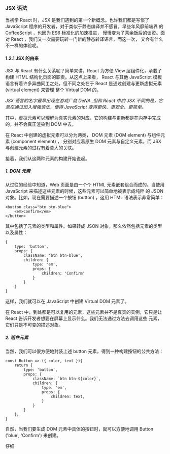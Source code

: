 ### JSX 语法

当初学 React 时，JSX 是我们遇到的第一个新概念。也许我们都是写惯了 JavaScript 程序的开发者，对于类似于静态编译并不感冒。早些年风靡前端界
的 CoffeeScript ，也因为 ES6 标准化的加速推进， 慢慢变为了茶余饭后的谈资。面对 React ，我们又一次需要玩转一门新的静态转译语言，而这一次，
又会有什么不一样的体验呢。

#### 1.2.1 JSX 的由来

JSX 与 React 有什么关系呢？简单来讲，<red>React 为方便 View 层组件化，承载了构建 HTML 结构化页面的职责</red>。从这点上来看，
React 与其他 JavaScript 模板语言有着许多异曲同工之处，但不同之处在于 React 是通过创建与更新虚拟元素 (virtual element) 来管理
整个 Virtual DOM 的。

*JSX 语言的名字最早出现在游戏厂商 DeNA ,但和 React 中的 JSX 不同的是，它意在通过加入增强语法，使得 JavaScript 变得更快、更安全、更简单。*

其中，<red>虚拟元素可以理解为真实元素的对应</red>，它的<red>构建与更新都是在内存中完成的</red>，并不会真正渲染到 DOM 中去。

在 React 中创建的虚拟元素可以分为两类， <red>DOM 元素 (DOM element) </red>与<red>组件元素 (component element) </red>，
分别对应着<red>原生 DOM 元素</red>与<red>自定义元素</red>，而 JSX 与创建元素的过程有着莫大的关联。

接着，我们从这两种元素的构建开始说起。

##### 1. DOM 元素

从过往的经验中知道，Web 页面是由一个个 HTML 元素嵌套组合而成的。当使用 JavaScript 来描述这些元素的时候，这些元素可以简单地被表示成纯粹
的 JSON 对象。比如，现在需要描述一个按钮 (button) ，这用 HTML 语法表示非常简单：

    <button class="btn btn-blue">
        <em>Confirm</em>
    </button>

其中包括了元素的类型和属性。如果转成 JSON 对象，那么依然包括元素的类型以及属性：

    {
        type: 'button',
        props: {
            className: 'btn btn-blue',
            children: {
                type: 'em',
                props: {
                    children: 'Confirm'
                }
            }
        }
    }

这样，我们就可以在 JavaScript 中创建 Virtual DOM 元素了。

在 React 中，到处都是可以复用的元素，这些元素并不是真实的实例，它只是让 React 告诉开发者想要在屏幕上显示什么。我们无法通过方法去调用这些
元素，它们只是不可变的描述对象。

##### 2. 组件元素

当然，我们可以很方便地封装上述 button 元素，得到一种构建按钮的公共方法：

    const Button => ({ color, text }){
        return {
            type: 'button',
            props: {
                className: `btn btn-${color}`,
                children: {
                    type: 'em',
                    props: {
                        children: text,
                    }
                }
            }
        };
    }

自然，当我们要生成 DOM 元素中具体的按钮时，就可以方便地调用 Button ('blue', 'Confirm') 来创建。

仔细